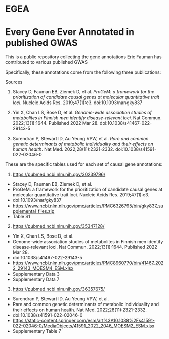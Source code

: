 # EGEA
# Every Gene Ever Annotated in published GWAS

This is a public repository collecting the gene annotations Eric Fauman has contributed to various published GWAS

Specifically, these annotations come from the following three publications:

Sources
1.	Stacey D, Fauman EB, Ziemek D, et al. 
*ProGeM: a framework for the prioritization of candidate causal genes at molecular quantitative trait loci*. Nucleic Acids Res. 2019;47(1):e3. 
doi:10.1093/nar/gky837

2.	Yin X, Chan LS, Bose D, et al. 
*Genome-wide association studies of metabolites in Finnish men identify disease-relevant loci*. Nat Commun. 2022;13(1):1644. Published 2022 Mar 28. 
doi:10.1038/s41467-022-29143-5

3.	Surendran P, Stewart ID, Au Yeung VPW, et al. 
*Rare and common genetic determinants of metabolic individuality and their effects on human health*. Nat Med. 2022;28(11):2321-2332. 
doi:10.1038/s41591-022-02046-0


These are the specific tables used for each set of causal gene annotations:

1. https://pubmed.ncbi.nlm.nih.gov/30239796/
* Stacey D, Fauman EB, Ziemek D, et al. 
* ProGeM: a framework for the prioritization of candidate causal genes at molecular quantitative trait loci. Nucleic Acids Res. 2019;47(1):e3. 
* doi:10.1093/nar/gky837
* https://www.ncbi.nlm.nih.gov/pmc/articles/PMC6326795/bin/gky837_supplemental_files.zip
* Table S1

2. https://pubmed.ncbi.nlm.nih.gov/35347128/
* Yin X, Chan LS, Bose D, et al. 
* Genome-wide association studies of metabolites in Finnish men identify disease-relevant loci. Nat Commun. 2022;13(1):1644. Published 2022 Mar 28. 
* doi:10.1038/s41467-022-29143-5
* https://www.ncbi.nlm.nih.gov/pmc/articles/PMC8960770/bin/41467_2022_29143_MOESM4_ESM.xlsx
* Supplementary Data 3
* Supplementary Data 7

3. https://pubmed.ncbi.nlm.nih.gov/36357675/
* Surendran P, Stewart ID, Au Yeung VPW, et al. 
* Rare and common genetic determinants of metabolic individuality and their effects on human health. Nat Med. 2022;28(11):2321-2332. 
* doi:10.1038/s41591-022-02046-0
* https://static-content.springer.com/esm/art%3A10.1038%2Fs41591-022-02046-0/MediaObjects/41591_2022_2046_MOESM2_ESM.xlsx
* Supplementary Table 7


